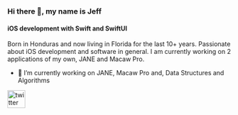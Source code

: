 ### Hi there 👋, my name is Jeff
#### iOS development with Swift and SwiftUI 
Born in Honduras and now living in Florida for the last 10+ years. Passionate about iOS development and software in general. I am currently working on 2 applications of my own, JANE and Macaw Pro. 

- 🔭 I’m currently working on JANE, Macaw Pro and, Data Structures and Algorithms

[<img src='https://cdn.jsdelivr.net/npm/simple-icons@3.0.1/icons/twitter.svg' alt='twitter' height='40'>](https://twitter.com/@jeffalalg94 )  

